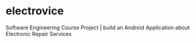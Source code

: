 # electrovice
Software Engineering Course Project | build an Android Application about Electronic Repair Services

